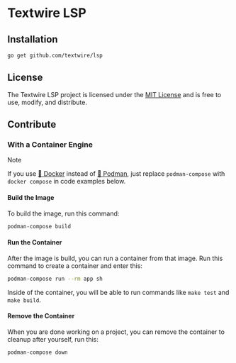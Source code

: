 # Textwire LSP

## Installation
```bash
go get github.com/textwire/lsp
```

## License
The Textwire LSP project is licensed under the [MIT License](LICENSE) and is free to use, modify, and distribute.

## Contribute
### With a Container Engine
> [!NOTE]
> If you use [🐳 Docker](https://app.docker.com/) instead of [🦦 Podman](https://podman.io/), just replace `podman-compose` with `docker compose` in code examples below.

#### Build the Image
To build the image, run this command:
```bash
podman-compose build
```

#### Run the Container
After the image is build, you can run a container from that image. Run this command to create a container and enter this:
```bash
podman-compose run --rm app sh
```

Inside of the container, you will be able to run commands like `make test` and `make build`.

#### Remove the Container
When you are done working on a project, you can remove the container to cleanup after yourself, run this:
```bash
podman-compose down
```
